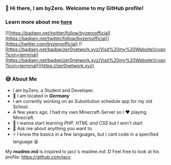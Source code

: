 
### 👋 Hi there, I am byZero. Welcome to my GitHub profile!
### Learn more about me [here](https://github.com/byZeroOfficial/byZeroOfficial/blob/main/aboutme.md)
[![https://badgen.net/twitter/follow/byzeroofficial](https://badgen.net/twitter/follow/byzeroofficial)](https://twitter.com/byzeroofficial) [![https://badgen.net/badge/zer0network.xyz/Visit%20my%20Website!/cyan?icon=terminal](https://badgen.net/badge/zer0network.xyz/Visit%20my%20Website!/cyan?icon=terminal)](https://zer0network.xyz)

### 😅 About Me

- I am byZero, a Student and Developer. 
- 📌 I am located in ***Germany*** 
- I am currently working on an Substitution schedule app for my old School. 
- A few years ago, I had my own Minecraft-Server so I ❤ playing Minecraft. 
- 🌱 I wanna start learning *PHP, HTML and CSS* but I won't start 
- 💬 Ask me about anything you want to. 
- ⚡ I know the basics in a few languages, but i cant code in a specified language 😫

My **readme.md** is inspired to jacc's readme.md :D
Feel free to look at his profile: https://github.com/jacc

